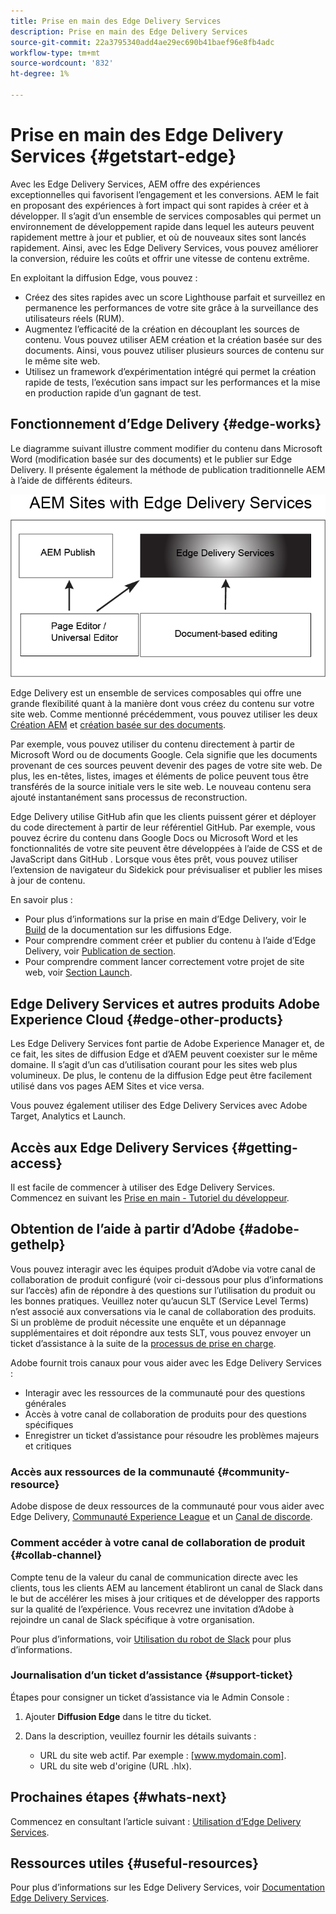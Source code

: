 ```yaml
---
title: Prise en main des Edge Delivery Services
description: Prise en main des Edge Delivery Services
source-git-commit: 22a3795340add4ae29ec690b41baef96e8fb4adc
workflow-type: tm+mt
source-wordcount: '832'
ht-degree: 1%

---
```



# Prise en main des Edge Delivery Services {#getstart-edge}

Avec les Edge Delivery Services, AEM offre des expériences exceptionnelles qui favorisent l’engagement et les conversions. AEM le fait en proposant des expériences à fort impact qui sont rapides à créer et à développer. Il s’agit d’un ensemble de services composables qui permet un environnement de développement rapide dans lequel les auteurs peuvent rapidement mettre à jour et publier, et où de nouveaux sites sont lancés rapidement. Ainsi, avec les Edge Delivery Services, vous pouvez améliorer la conversion, réduire les coûts et offrir une vitesse de contenu extrême.

En exploitant la diffusion Edge, vous pouvez :

* Créez des sites rapides avec un score Lighthouse parfait et surveillez en permanence les performances de votre site grâce à la surveillance des utilisateurs réels (RUM).
* Augmentez l’efficacité de la création en découplant les sources de contenu. Vous pouvez utiliser AEM création et la création basée sur des documents. Ainsi, vous pouvez utiliser plusieurs sources de contenu sur le même site web.
* Utilisez un framework d’expérimentation intégré qui permet la création rapide de tests, l’exécution sans impact sur les performances et la mise en production rapide d’un gagnant de test.

## Fonctionnement d’Edge Delivery {#edge-works}

Le diagramme suivant illustre comment modifier du contenu dans Microsoft Word (modification basée sur des documents) et le publier sur Edge Delivery. Il présente également la méthode de publication traditionnelle AEM à l’aide de différents éditeurs.

![Architecture de diffusion Edge](assets/edgedelivery.png)

Edge Delivery est un ensemble de services composables qui offre une grande flexibilité quant à la manière dont vous créez du contenu sur votre site web. Comme mentionné précédemment, vous pouvez utiliser les deux [Création AEM](https://experienceleague.adobe.com/docs/experience-manager-cloud-service/content/sites/authoring/getting-started/concepts.html) et [création basée sur des documents](https://www.hlx.live/docs/authoring).

Par exemple, vous pouvez utiliser du contenu directement à partir de Microsoft Word ou de documents Google. Cela signifie que les documents provenant de ces sources peuvent devenir des pages de votre site web. De plus, les en-têtes, listes, images et éléments de police peuvent tous être transférés de la source initiale vers le site web. Le nouveau contenu sera ajouté instantanément sans processus de reconstruction.

Edge Delivery utilise GitHub afin que les clients puissent gérer et déployer du code directement à partir de leur référentiel GitHub. Par exemple, vous pouvez écrire du contenu dans Google Docs ou Microsoft Word et les fonctionnalités de votre site peuvent être développées à l’aide de CSS et de JavaScript dans GitHub . Lorsque vous êtes prêt, vous pouvez utiliser l’extension de navigateur du Sidekick pour prévisualiser et publier les mises à jour de contenu.

En savoir plus :

* Pour plus d’informations sur la prise en main d’Edge Delivery, voir le [Build](https://www.hlx.live/docs/#build) de la documentation sur les diffusions Edge.
* Pour comprendre comment créer et publier du contenu à l’aide d’Edge Delivery, voir [Publication de section](https://www.hlx.live/docs/authoring).
* Pour comprendre comment lancer correctement votre projet de site web, voir [Section Launch](https://www.hlx.live/docs/#launch).

## Edge Delivery Services et autres produits Adobe Experience Cloud {#edge-other-products}

Les Edge Delivery Services font partie de Adobe Experience Manager et, de ce fait, les sites de diffusion Edge et d’AEM peuvent coexister sur le même domaine. Il s’agit d’un cas d’utilisation courant pour les sites web plus volumineux. De plus, le contenu de la diffusion Edge peut être facilement utilisé dans vos pages AEM Sites et vice versa.

Vous pouvez également utiliser des Edge Delivery Services avec Adobe Target, Analytics et Launch.

## Accès aux Edge Delivery Services {#getting-access}

Il est facile de commencer à utiliser des Edge Delivery Services. Commencez en suivant les [Prise en main - Tutoriel du développeur](https://www.hlx.live/developer/tutorial).

## Obtention de l’aide à partir d’Adobe {#adobe-gethelp}

Vous pouvez interagir avec les équipes produit d’Adobe via votre canal de collaboration de produit configuré (voir ci-dessous pour plus d’informations sur l’accès) afin de répondre à des questions sur l’utilisation du produit ou les bonnes pratiques. Veuillez noter qu’aucun SLT (Service Level Terms) n’est associé aux conversations via le canal de collaboration des produits. Si un problème de produit nécessite une enquête et un dépannage supplémentaires et doit répondre aux tests SLT, vous pouvez envoyer un ticket d’assistance à la suite de la [processus de prise en charge](https://experienceleague.adobe.com/?lang=fr&amp;support-tab=home#support).

Adobe fournit trois canaux pour vous aider avec les Edge Delivery Services :

* Interagir avec les ressources de la communauté pour des questions générales
* Accès à votre canal de collaboration de produits pour des questions spécifiques
* Enregistrer un ticket d’assistance pour résoudre les problèmes majeurs et critiques

### Accès aux ressources de la communauté {#community-resource}

Adobe dispose de deux ressources de la communauté pour vous aider avec Edge Delivery, [Communauté Experience League](https://adobe.ly/3RzitVw) et un [Canal de discorde](https://discord.gg/YFTKQK8M).

### Comment accéder à votre canal de collaboration de produit {#collab-channel}

Compte tenu de la valeur du canal de communication directe avec les clients, tous les clients AEM au lancement établiront un canal de Slack dans le but de accélérer les mises à jour critiques et de développer des rapports sur la qualité de l’expérience. Vous recevrez une invitation d’Adobe à rejoindre un canal de Slack spécifique à votre organisation.

Pour plus d’informations, voir [Utilisation du robot de Slack](https://www.hlx.live/docs/slack) pour plus d’informations.

### Journalisation d’un ticket d’assistance {#support-ticket}

Étapes pour consigner un ticket d’assistance via le Admin Console :

1. Ajouter **Diffusion Edge** dans le titre du ticket.
2. Dans la description, veuillez fournir les détails suivants :

   * URL du site web actif. Par exemple : [www.mydomain.com].
   * URL du site web d&#39;origine (URL .hlx).

## Prochaines étapes {#whats-next}

Commencez en consultant l’article suivant : [Utilisation d’Edge Delivery Services](/help/edge/using.md).

## Ressources utiles {#useful-resources}

Pour plus d’informations sur les Edge Delivery Services, voir [Documentation Edge Delivery Services](https://www.hlx.live/docs/).
